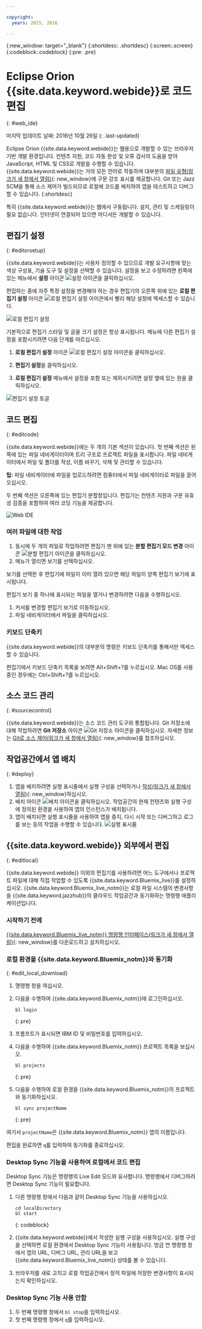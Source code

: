 ```yaml
---

copyright:
  years: 2015, 2016

---
```


{:new_window: target="_blank"}
{:shortdesc: .shortdesc}
{:screen:.screen}
{:codeblock:.codeblock}
{:pre: .pre}

# Eclipse Orion {{site.data.keyword.webide}}로 코드 편집
{: #web_ide}

마지막 업데이트 날짜: 2016년 10월 26일
{: .last-updated}

Eclipse Orion {{site.data.keyword.webide}}는 웹용으로 개발할 수 있는 브라우저 기반 개발 환경입니다. 컨텐츠 지원, 코드 자동 완성 및 오류 검사의 도움을 받아 JavaScript, HTML 및 CSS로 개발을 수행할 수 있습니다. {{site.data.keyword.webide}}는 거의 모든 언어로 작동하며 대부분의 [파일 유형(링크가 새 창에서 열림)](https://hub.jazz.net/docs/overview/#dev_support){: new_window}에 구문 강조 표시를 제공합니다. Git 또는 Jazz SCM을 통해 소스 제어가 빌드되므로 로컬에 코드를 배치하여 앱을 테스트하고 디버그할 수 있습니다.
{:shortdesc}

특히 {{site.data.keyword.webide}}는 웹에서 구동됩니다. 설치, 관리 및 스케일링이 필요 없습니다. 인터넷이 연결되어 있으면 어디서든 개발할 수 있습니다. 

## 편집기 설정
{: #editorsetup}

{{site.data.keyword.webide}}는 사용자 정의할 수 있으므로 개발 요구사항에 맞는 색상 구성표, 기술 도구 및 설정을 선택할 수 있습니다. 설정을 보고 수정하려면 왼쪽에 있는 메뉴에서 **설정** 아이콘 <img class="inline" src="./images/webide_settings_icon_light.png"  alt="설정 아이콘">을 클릭하십시오. 

편집하는 중에 자주 특정 설정을 변경해야 하는 경우 편집기의 오른쪽 위에 있는 **로컬 편집기 설정** 아이콘 <img class="inline" src="./images/webide_local_settings_icon_light.png"  alt="로컬 편집기 설정 아이콘">에서 빨리 해당 설정에 액세스할 수 있습니다. 

![로컬 편집기 설정](images/webide_local_editor_settings_light.png)

기본적으로 편집기 스타일 및 글꼴 크기 설정은 항상 표시됩니다. 메뉴에 다른 편집기 설정을 포함시키려면 다음 단계를 따르십시오. 

1. **로컬 편집기 설정** 아이콘 <img class="inline" src="./images/webide_local_settings_icon_light.png"  alt="로컬 편집기 설정 아이콘">을 클릭하십시오. 

2. **편집기 설정**을 클릭하십시오. 

3. **로컬 편집기 설정** 메뉴에서 설정을 포함 또는 제외시키려면 설정 옆에 있는 원을 클릭하십시오. 

![편집기 설정 토글](images/webide_editor_settings_toggle_light.png)


## 코드 편집
{: #editcode}

{{site.data.keyword.webide}}에는 두 개의 기본 섹션이 있습니다. 첫 번째 섹션은 왼쪽에 있는 파일 네비게이터이며 트리 구조로 프로젝트 파일을 표시합니다. 파일 네비게이터에서 파일 및 폴더를 작성, 이름 바꾸기, 삭제 및 관리할 수 있습니다. 

**팁:** 파일 네비게이터에 파일을 업로드하려면 컴퓨터에서 파일 네비게이터로 파일을 끌어 오십시오. 

두 번째 섹션은 오른쪽에 있는 편집기 분할창입니다. 편집기는 컨텐츠 지원과 구문 유효성 검증을 포함하여 여러 코딩 기능을 제공합니다. 

![Web IDE](images/webide_light.png)

### 여러 파일에 대한 작업
1. 동시에 두 개의 파일로 작업하려면 편집기 맨 위에 있는 **분할 편집기 모드 변경** 아이콘 <img class="inline" src="./images/webide_split_editor_icon_light.png"  alt="분할 편집기 아이콘">을 클릭하십시오. 
2. 메뉴가 열리면 보기를 선택하십시오. 

 보기를 선택한 후 편집기에 파일이 이미 열려 있으면 해당 파일이 양쪽 편집기 보기에 표시됩니다. 

 편집기 보기 중 하나에 표시되는 파일을 열거나 변경하려면 다음을 수행하십시오. 
 1. 커서를 변경할 편집기 보기로 이동하십시오. 
 2. 파일 네비게이터에서 파일을 클릭하십시오. 

### 키보드 단축키
{{site.data.keyword.webide}}의 대부분의 명령은 키보드 단축키를 통해서만 액세스할 수 있습니다. 

편집기에서 키보드 단축키 목록을 보려면 Alt+Shift+?를 누르십시오. Mac OS를 사용 중인 경우에는 Ctrl+Shift+?를 누르십시오. 

## 소스 코드 관리
{: #sourcecontrol}

{{site.data.keyword.webide}}는 소스 코드 관리 도구와 통합됩니다. Git 저장소에 대해 작업하려면 **Git 저장소** 아이콘 <img class="inline" src="./images/webide_git_icon_light.png"  alt="Git 저장소 아이콘">을 클릭하십시오. 자세한 정보는 [Git로 소스 제어(링크가 새 창에서 열림)](https://hub.jazz.net/docs/git/){: new_window}를 참조하십시오.


## 작업공간에서 앱 배치
{: #deploy}

1. 앱을 배치하려면 실행 표시줄에서 실행 구성을 선택하거나 [작성(링크가 새 창에서 열림)](https://hub.jazz.net/tutorials/livesync/#launch_configuration){: new_window}하십시오. 
1. 배치 아이콘 <img class="inline" src="./images/webide_deploy_button_light.png"  alt="배치 아이콘">을 클릭하십시오. 작업공간의 현재 컨텐츠와 실행 구성에 정의된 환경을 사용하여 앱의 인스턴스가 배치됩니다.  
2. 앱이 배치되면 실행 표시줄을 사용하여 앱을 중지, 다시 시작 또는 디버그하고 로그를 보는 등의 작업을 수행할 수 있습니다.
![실행 표시줄](images/webide_runbar_light.png)

 ## {{site.data.keyword.webide}} 외부에서 편집
{: #editlocal}

{{site.data.keyword.webide}} 이외의 편집기를 사용하려면 어느 도구에서나 프로젝트 파일에 대해 직접 작업할 수 있도록 {{site.data.keyword.Bluemix_live}}를 설정하십시오. {{site.data.keyword.Bluemix_live_notm}}는 로컬 파일 시스템의 변경사항을 {{site.data.keyword.jazzhub}}의 클라우드 작업공간과 동기화하는 명령행 애플리케이션입니다.  

### 시작하기 전에 

[{{site.data.keyword.Bluemix_live_notm}} 명령행 인터페이스(링크가 새 창에서 열림)](http://livesyncdownload.ng.bluemix.net){: new_window}를 다운로드하고 설치하십시오.

### 로컬 환경을 {{site.data.keyword.Bluemix_notm}}와 동기화
{: #edit_local_download}

1. 명령행 창을 여십시오.
2. 다음을 수행하여 {{site.data.keyword.Bluemix_notm}}에 로그인하십시오. 

	```
	bl login
	```
	{: pre}

3. 프롬프트가 표시되면 IBM ID 및 비밀번호를 입력하십시오. 
4. 다음을 수행하여 {{site.data.keyword.Bluemix_notm}} 프로젝트 목록을 보십시오. 

	```
	bl projects
	```
	{: pre}

4. 다음을 수행하여 로컬 환경을 {{site.data.keyword.Bluemix_notm}}의 프로젝트와 동기화하십시오. 

	```
	bl sync projectName
	```
	{: pre}

여기서 `projectName`은 {{site.data.keyword.Bluemix_notm}} 앱의 이름입니다. 

편집을 완료하면 `q`를 입력하여 동기화를 종료하십시오. 

### Desktop Sync 기능을 사용하여 로컬에서 코드 편집

Desktop Sync 기능은 명령행의 Live Edit 모드와 유사합니다. 명령행에서 디버그하려면 Desktop Sync 기능이 필요합니다. 
1. 다른 명령행 창에서 다음과 같이 Desktop Sync 기능을 사용하십시오. 

	```
	cd localDirectory
	bl start
	```
	{: codeblock}

2. {{site.data.keyword.webide}}에서 작성한 실행 구성을 사용하십시오. 실행 구성을 선택하면 로컬 환경에서 Desktop Sync 기능이 사용됩니다. 방금 연 명령행 창에서 앱의 URL, 디버그 URL, 관리 URL을 보고 {{site.data.keyword.Bluemix_live_notm}} 상태를 볼 수 있습니다. 

3. 브라우저를 새로 고치고 로컬 작업공간에서 정적 파일에 저장한 변경사항이 표시되는지 확인하십시오.  

### Desktop Sync 기능 사용 안함

1. 두 번째 명령행 창에서 `bl stop`을 입력하십시오. 
2. 첫 번째 명령행 창에서 `q`를 입력하십시오. 
